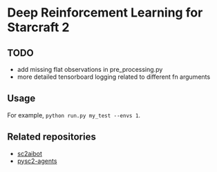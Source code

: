 # Deep Reinforcement Learning for Starcraft 2

## TODO
- add missing flat observations in pre_processing.py
- more detailed tensorboard logging related to different fn arguments

## Usage
For example, `python run.py my_test --envs 1`.

## Related repositories
- [sc2aibot](https://github.com/pekaalto/sc2aibot)
- [pysc2-agents](https://github.com/xhujoy/pysc2-agents)
